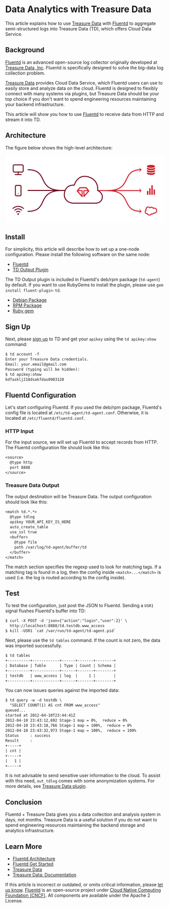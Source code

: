 # Data Analytics with Treasure Data

This article explains how to use [Treasure Data](http://www.fluentd.org/treasuredata) with [Fluentd](http://fluentd.org/) to aggregate semi-structured logs into Treasure Data \(TD\), which offers Cloud Data Service.

## Background

[Fluentd](http://fluentd.org/) is an advanced open-source log collector originally developed at [Treasure Data, Inc](http://www.fluentd.org/treasuredata). Fluentd is specifically designed to solve the big-data log collection problem.

[Treasure Data](http://www.fluentd.org/treasuredata) provides Cloud Data Service, which Fluentd users can use to easily store and analyze data on the cloud. Fluentd is designed to flexibly connect with many systems via plugins, but Treasure Data should be your top choice if you don't want to spend engineering resources maintaining your backend infrastructure.

This article will show you how to use [Fluentd](http://fluentd.org/) to receive data from HTTP and stream it into TD.

## Architecture

The figure below shows the high-level architecture:

![TreasureData Architecture](../.gitbook/assets/treasuredata_architecture.png)

## Install

For simplicity, this article will describe how to set up a one-node configuration. Please install the following software on the same node:

* [Fluentd](http://fluentd.org/)
* [TD Output Plugin](https://github.com/treasure-data/fluent-plugin-td)

The TD Output plugin is included in Fluentd's deb/rpm package \(`td-agent`\) by default. If you want to use RubyGems to install the plugin, please use `gem install fluent-plugin-td`.

* [Debian Package](../installation/install-by-deb.md)
* [RPM Package](../installation/install-by-rpm.md)
* [Ruby gem](../installation/install-by-gem.md)

## Sign Up

Next, please [sign up](https://console.treasure-data.com/users/sign_up) to TD and get your `apikey` using the `td apikey:show` command:

```text
$ td account -f
Enter your Treasure Data credentials.
Email: your.email@gmail.com
Password (typing will be hidden):
$ td apikey:show
kdfasklj218dsakfdas0983120
```

## Fluentd Configuration

Let's start configuring Fluentd. If you used the deb/rpm package, Fluentd's config file is located at `/etc/td-agent/td-agent.conf`. Otherwise, it is located at `/etc/fluentd/fluentd.conf`.

### HTTP Input

For the input source, we will set up Fluentd to accept records from HTTP. The Fluentd configuration file should look like this:

```text
<source>
  @type http
  port 8888
</source>
```

### Treasure Data Output

The output destination will be Treasure Data. The output configuration should look like this:

```text
<match td.*.*>
  @type tdlog
  apikey YOUR_API_KEY_IS_HERE
  auto_create_table
  use_ssl true
  <buffer>
    @type file
    path /var/log/td-agent/buffer/td
  </buffer>
</match>
```

The match section specifies the regexp used to look for matching tags. If a matching tag is found in a log, then the config inside `<match>...</match>` is used \(i.e. the log is routed according to the config inside\).

## Test

To test the configuration, just post the JSON to Fluentd. Sending a `USR1` signal flushes Fluentd's buffer into TD:

```text
$ curl -X POST -d 'json={"action":"login","user":2}' \
  http://localhost:8888/td.testdb.www_access
$ kill -USR1 `cat /var/run/td-agent/td-agent.pid`
```

Next, please use the `td tables` command. If the count is not zero, the data was imported successfully.

```text
$ td tables
+----------+------------+------+-------+--------+
| Database | Table      | Type | Count | Schema |
+----------+------------+------+-------+--------+
| testdb   | www_access | log  |     1 |        |
+----------+------------+------+-------+--------+
```

You can now issues queries against the imported data:

```text
$ td query -w -d testdb \
  "SELECT COUNT(1) AS cnt FROM www_access"
queued...
started at 2012-04-10T23:44:41Z
2012-04-10 23:43:12,692 Stage-1 map = 0%,  reduce = 0%
2012-04-10 23:43:18,766 Stage-1 map = 100%,  reduce = 0%
2012-04-10 23:43:32,973 Stage-1 map = 100%,  reduce = 100%
Status     : success
Result     :
+-----+
| cnt |
+-----+
|   1 |
+-----+
```

It is not advisable to send sensitive user information to the cloud. To assist with this need, `out_tdlog` comes with some anonymization systems. For more details, see [Treasure Data plugin](http://github.com/treasure-data/fluent-plugin-td/).

## Conclusion

Fluentd + Treasure Data gives you a data collection and analysis system in days, not months. Treasure Data is a useful solution if you do not want to spend engineering resources maintaining the backend storage and analytics infrastructure.

## Learn More

* [Fluentd Architecture](https://www.fluentd.org/architecture)
* [Fluentd Get Started](../quickstart/)
* [Treasure Data](http://www.fluentd.org/treasuredata)
* [Treasure Data: Documentation](http://docs.treasuredata.com/)

If this article is incorrect or outdated, or omits critical information, please [let us know](https://github.com/fluent/fluentd-docs-gitbook/issues?state=open). [Fluentd](http://www.fluentd.org/) is an open-source project under [Cloud Native Computing Foundation \(CNCF\)](https://cncf.io/). All components are available under the Apache 2 License.

